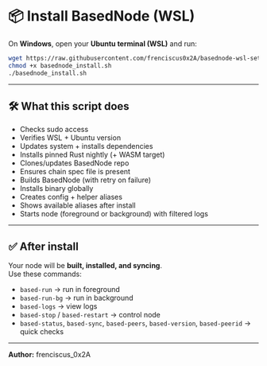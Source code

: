 # 📦 Install BasedNode (WSL)

On **Windows**, open your **Ubuntu terminal (WSL)** and run:

```bash
wget https://raw.githubusercontent.com/frenciscus0x2A/basednode-wsl-setup/main/basednode_install.sh -O basednode_install.sh
chmod +x basednode_install.sh
./basednode_install.sh
```

---

## 🛠️ What this script does

- Checks sudo access
- Verifies WSL + Ubuntu version
- Updates system + installs dependencies
- Installs pinned Rust nightly (+ WASM target)
- Clones/updates BasedNode repo
- Ensures chain spec file is present
- Builds BasedNode (with retry on failure)
- Installs binary globally
- Creates config + helper aliases
- Shows available aliases after install
- Starts node (foreground or background) with filtered logs

---

## ✅ After install

Your node will be **built, installed, and syncing**.  
Use these commands:

- `based-run` → run in foreground
- `based-run-bg` → run in background
- `based-logs` → view logs
- `based-stop` / `based-restart` → control node
- `based-status`, `based-sync`, `based-peers`, `based-version`, `based-peerid` → quick checks

---

**Author:** frenciscus_0x2A
